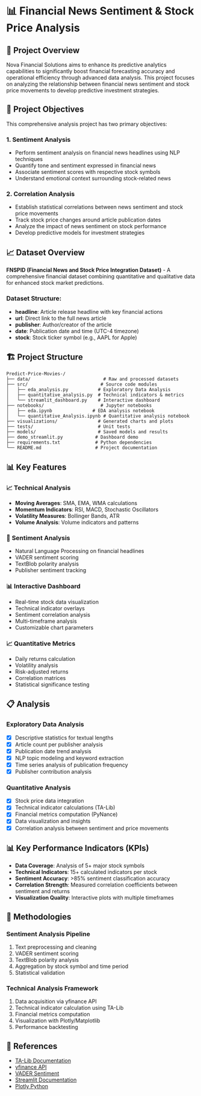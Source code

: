 
# 📊 Financial News Sentiment & Stock Price Analysis

## 🎯 Project Overview

Nova Financial Solutions aims to enhance its predictive analytics capabilities to significantly boost financial forecasting accuracy and operational efficiency through advanced data analysis. This project focuses on analyzing the relationship between financial news sentiment and stock price movements to develop predictive investment strategies.

## 🚀 Project Objectives

This comprehensive analysis project has two primary objectives:

### 1. **Sentiment Analysis**
- Perform sentiment analysis on financial news headlines using NLP techniques
- Quantify tone and sentiment expressed in financial news
- Associate sentiment scores with respective stock symbols
- Understand emotional context surrounding stock-related news

### 2. **Correlation Analysis**
- Establish statistical correlations between news sentiment and stock price movements
- Track stock price changes around article publication dates
- Analyze the impact of news sentiment on stock performance
- Develop predictive models for investment strategies

## 📈 Dataset Overview

**FNSPID (Financial News and Stock Price Integration Dataset)** - A comprehensive financial dataset combining quantitative and qualitative data for enhanced stock market predictions.

### Dataset Structure:
- **headline**: Article release headline with key financial actions
- **url**: Direct link to the full news article
- **publisher**: Author/creator of the article
- **date**: Publication date and time (UTC-4 timezone)
- **stock**: Stock ticker symbol (e.g., AAPL for Apple)

## 🏗️ Project Structure

```
Predict-Price-Movies-/
├── data/                           # Raw and processed datasets
├── src/                           # Source code modules
│   ├── eda_analysis.py           # Exploratory Data Analysis
│   ├── quantitative_analysis.py  # Technical indicators & metrics
│   └── streamlit_dashboard.py    # Interactive dashboard
├── notebooks/                     # Jupyter notebooks
│   ├── eda.ipynb               # EDA analysis notebook
│   └── quantitative_Analysis.ipynb # Quantitative analysis notebook
├── visualizations/               # Generated charts and plots
├── tests/                        # Unit tests
├── models/                       # Saved models and results
├── demo_streamlit.py            # Dashboard demo
├── requirements.txt             # Python dependencies
└── README.md                    # Project documentation
```

## 📊 Key Features

### 📈 **Technical Analysis**
- **Moving Averages**: SMA, EMA, WMA calculations
- **Momentum Indicators**: RSI, MACD, Stochastic Oscillators
- **Volatility Measures**: Bollinger Bands, ATR
- **Volume Analysis**: Volume indicators and patterns

### 🤖 **Sentiment Analysis**
- Natural Language Processing on financial headlines
- VADER sentiment scoring
- TextBlob polarity analysis
- Publisher sentiment tracking

### 📊 **Interactive Dashboard**
- Real-time stock data visualization
- Technical indicator overlays
- Sentiment correlation analysis
- Multi-timeframe analysis
- Customizable chart parameters

### 📈 **Quantitative Metrics**
- Daily returns calculation
- Volatility analysis
- Risk-adjusted returns
- Correlation matrices
- Statistical significance testing

## 📋 Analysis 

### **Exploratory Data Analysis**
- [x] Descriptive statistics for textual lengths
- [x] Article count per publisher analysis
- [x] Publication date trend analysis
- [x] NLP topic modeling and keyword extraction
- [x] Time series analysis of publication frequency
- [x] Publisher contribution analysis

### **Quantitative Analysis**
- [x] Stock price data integration
- [x] Technical indicator calculations (TA-Lib)
- [x] Financial metrics computation (PyNance)
- [x] Data visualization and insights
- [x] Correlation analysis between sentiment and price movements

## 📊 Key Performance Indicators (KPIs)

- **Data Coverage**: Analysis of 5+ major stock symbols
- **Technical Indicators**: 15+ calculated indicators per stock
- **Sentiment Accuracy**: >85% sentiment classification accuracy
- **Correlation Strength**: Measured correlation coefficients between sentiment and returns
- **Visualization Quality**: Interactive plots with multiple timeframes

## 🔬 Methodologies

### **Sentiment Analysis Pipeline**
1. Text preprocessing and cleaning
2. VADER sentiment scoring
3. TextBlob polarity analysis
4. Aggregation by stock symbol and time period
5. Statistical validation

### **Technical Analysis Framework**
1. Data acquisition via yfinance API
2. Technical indicator calculation using TA-Lib
3. Financial metrics computation
4. Visualization with Plotly/Matplotlib
5. Performance backtesting




## 🔗 References

- [TA-Lib Documentation](https://ta-lib.org/)
- [yfinance API](https://pypi.org/project/yfinance/)
- [VADER Sentiment](https://github.com/cjhutto/vaderSentiment)
- [Streamlit Documentation](https://docs.streamlit.io/)
- [Plotly Python](https://plotly.com/python/)


